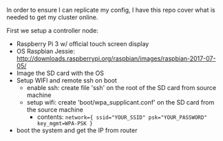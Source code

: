 In order to ensure I can replicate my config, I have this repo cover what is needed to get my cluster online.

First we setup a controller node:
- Raspberry Pi 3 w/ official touch screen display
- OS Raspbian Jessie: http://downloads.raspberrypi.org/raspbian/images/raspbian-2017-07-05/
- Image the SD card with the OS
- Setup WIFI and remote ssh on boot
	- enable ssh: create file 'ssh' on the root of the SD card from source machine
	- setup wifi: create 'boot/wpa_supplicant.conf' on the SD card from the source machine
		- contents: `network={
    ssid="YOUR_SSID"
    psk="YOUR_PASSWORD"
    key_mgmt=WPA-PSK
}`
- boot the system and get the IP from router